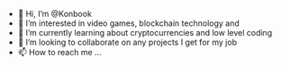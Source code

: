 - 👋 Hi, I’m @Konbook
- 👀 I’m interested in video games, blockchain technology and 
- 🌱 I’m currently learning about cryptocurrencies and low level coding
- 💞️ I’m looking to collaborate on any projects I get for my job
- 📫 How to reach me ...

<!---
Konbook/Konbook is a ✨ special ✨ repository because its `README.md` (this file) appears on your GitHub profile.
You can click the Preview link to take a look at your changes.
--->
